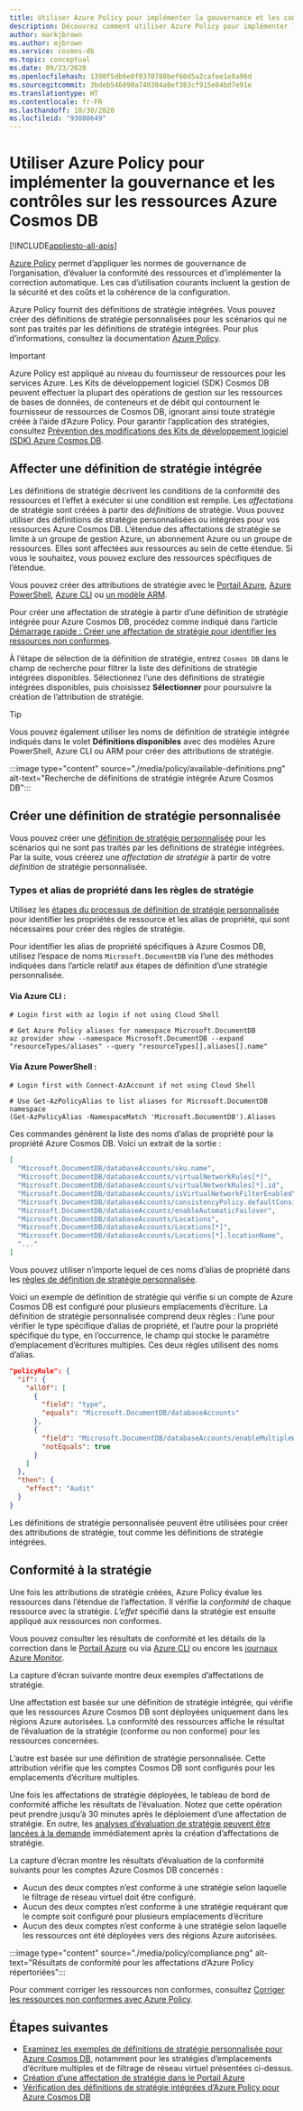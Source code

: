 ```yaml
---
title: Utiliser Azure Policy pour implémenter la gouvernance et les contrôles sur les ressources Azure Cosmos DB
description: Découvrez comment utiliser Azure Policy pour implémenter la gouvernance et les contrôles sur les ressources Azure Cosmos DB.
author: markjbrown
ms.author: mjbrown
ms.service: cosmos-db
ms.topic: conceptual
ms.date: 09/23/2020
ms.openlocfilehash: 1390f5db6e0f0370788bef60d5a2cafee1e8a96d
ms.sourcegitcommit: 3bdeb546890a740384a8ef383cf915e84bd7e91e
ms.translationtype: HT
ms.contentlocale: fr-FR
ms.lasthandoff: 10/30/2020
ms.locfileid: "93080649"
---
```

# <a name="use-azure-policy-to-implement-governance-and-controls-for-azure-cosmos-db-resources"></a>Utiliser Azure Policy pour implémenter la gouvernance et les contrôles sur les ressources Azure Cosmos DB
[!INCLUDE[appliesto-all-apis](includes/appliesto-all-apis.md)]

[Azure Policy](../governance/policy/overview.md) permet d’appliquer les normes de gouvernance de l’organisation, d’évaluer la conformité des ressources et d’implémenter la correction automatique. Les cas d’utilisation courants incluent la gestion de la sécurité et des coûts et la cohérence de la configuration.

Azure Policy fournit des définitions de stratégie intégrées. Vous pouvez créer des définitions de stratégie personnalisées pour les scénarios qui ne sont pas traités par les définitions de stratégie intégrées. Pour plus d’informations, consultez la documentation [Azure Policy](../governance/policy/overview.md).

> [!IMPORTANT]
> Azure Policy est appliqué au niveau du fournisseur de ressources pour les services Azure. Les Kits de développement logiciel (SDK) Cosmos DB peuvent effectuer la plupart des opérations de gestion sur les ressources de bases de données, de conteneurs et de débit qui contournent le fournisseur de ressources de Cosmos DB, ignorant ainsi toute stratégie créée à l’aide d’Azure Policy. Pour garantir l’application des stratégies, consultez [Prévention des modifications des Kits de développement logiciel (SDK) Azure Cosmos DB](role-based-access-control.md#prevent-sdk-changes).

## <a name="assign-a-built-in-policy-definition"></a>Affecter une définition de stratégie intégrée

Les définitions de stratégie décrivent les conditions de la conformité des ressources et l’effet à exécuter si une condition est remplie. Les  _affectations_ de stratégie sont créées à partir des _définitions_ de stratégie. Vous pouvez utiliser des définitions de stratégie personnalisées ou intégrées pour vos ressources Azure Cosmos DB. L’étendue des affectations de stratégie se limite à un groupe de gestion Azure, un abonnement Azure ou un groupe de ressources. Elles sont affectées aux ressources au sein de cette étendue. Si vous le souhaitez, vous pouvez exclure des ressources spécifiques de l’étendue.

Vous pouvez créer des attributions de stratégie avec le [Portail Azure](../governance/policy/assign-policy-portal.md), [Azure PowerShell](../governance/policy/assign-policy-powershell.md), [Azure CLI](../governance/policy/assign-policy-azurecli.md) ou [un modèle ARM](../governance/policy/assign-policy-template.md).

Pour créer une affectation de stratégie à partir d’une définition de stratégie intégrée pour Azure Cosmos DB, procédez comme indiqué dans l’article [Démarrage rapide : Créer une affectation de stratégie pour identifier les ressources non conformes](../governance/policy/assign-policy-portal.md).

À l’étape de sélection de la définition de stratégie, entrez `Cosmos DB` dans le champ de recherche pour filtrer la liste des définitions de stratégie intégrées disponibles. Sélectionnez l’une des définitions de stratégie intégrées disponibles, puis choisissez **Sélectionner** pour poursuivre la création de l’attribution de stratégie.

> [!TIP]
> Vous pouvez également utiliser les noms de définition de stratégie intégrée indiqués dans le volet **Définitions disponibles** avec des modèles Azure PowerShell, Azure CLI ou ARM pour créer des attributions de stratégie.

:::image type="content" source="./media/policy/available-definitions.png" alt-text="Recherche de définitions de stratégie intégrée Azure Cosmos DB":::

## <a name="create-a-custom-policy-definition"></a>Créer une définition de stratégie personnalisée

Vous pouvez créer une [définition de stratégie personnalisée](../governance/policy/tutorials/create-custom-policy-definition.md) pour les scénarios qui ne sont pas traités par les définitions de stratégie intégrées. Par la suite, vous créerez une _affectation de stratégie_ à partir de votre _définition_ de stratégie personnalisée.

### <a name="property-types-and-property-aliases-in-policy-rules"></a>Types et alias de propriété dans les règles de stratégie

Utilisez les [étapes du processus de définition de stratégie personnalisée](../governance/policy/tutorials/create-custom-policy-definition.md) pour identifier les propriétés de ressource et les alias de propriété, qui sont nécessaires pour créer des règles de stratégie.

Pour identifier les alias de propriété spécifiques à Azure Cosmos DB, utilisez l’espace de noms `Microsoft.DocumentDB` via l’une des méthodes indiquées dans l’article relatif aux étapes de définition d’une stratégie personnalisée.

#### <a name="use-the-azure-cli"></a>Via Azure CLI :
```azurecli-interactive
# Login first with az login if not using Cloud Shell

# Get Azure Policy aliases for namespace Microsoft.DocumentDB
az provider show --namespace Microsoft.DocumentDB --expand "resourceTypes/aliases" --query "resourceTypes[].aliases[].name"
```

#### <a name="use-azure-powershell"></a>Via Azure PowerShell :
```azurepowershell-interactive
# Login first with Connect-AzAccount if not using Cloud Shell

# Use Get-AzPolicyAlias to list aliases for Microsoft.DocumentDB namespace
(Get-AzPolicyAlias -NamespaceMatch 'Microsoft.DocumentDB').Aliases
```

Ces commandes génèrent la liste des noms d’alias de propriété pour la propriété Azure Cosmos DB. Voici un extrait de la sortie :

```json
[
  "Microsoft.DocumentDB/databaseAccounts/sku.name",
  "Microsoft.DocumentDB/databaseAccounts/virtualNetworkRules[*]",
  "Microsoft.DocumentDB/databaseAccounts/virtualNetworkRules[*].id",
  "Microsoft.DocumentDB/databaseAccounts/isVirtualNetworkFilterEnabled",
  "Microsoft.DocumentDB/databaseAccounts/consistencyPolicy.defaultConsistencyLevel",
  "Microsoft.DocumentDB/databaseAccounts/enableAutomaticFailover",
  "Microsoft.DocumentDB/databaseAccounts/Locations",
  "Microsoft.DocumentDB/databaseAccounts/Locations[*]",
  "Microsoft.DocumentDB/databaseAccounts/Locations[*].locationName",
  "..."
]
```

Vous pouvez utiliser n’importe lequel de ces noms d’alias de propriété dans les [règles de définition de stratégie personnalisée](../governance/policy/tutorials/create-custom-policy-definition.md#policy-rule).

Voici un exemple de définition de stratégie qui vérifie si un compte de Azure Cosmos DB est configuré pour plusieurs emplacements d’écriture. La définition de stratégie personnalisée comprend deux règles : l’une pour vérifier le type spécifique d’alias de propriété, et l’autre pour la propriété spécifique du type, en l’occurrence, le champ qui stocke le paramètre d’emplacement d’écritures multiples. Ces deux règles utilisent des noms d’alias.

```json
"policyRule": {
  "if": {
    "allOf": [
      {
        "field": "type",
        "equals": "Microsoft.DocumentDB/databaseAccounts"
      },
      {
        "field": "Microsoft.DocumentDB/databaseAccounts/enableMultipleWriteLocations",
        "notEquals": true
      }
    ]
  },
  "then": {
    "effect": "Audit"
  }
}
```

Les définitions de stratégie personnalisée peuvent être utilisées pour créer des attributions de stratégie, tout comme les définitions de stratégie intégrées.

## <a name="policy-compliance"></a>Conformité à la stratégie

Une fois les attributions de stratégie créées, Azure Policy évalue les ressources dans l’étendue de l’affectation. Il vérifie la _conformité_ de chaque ressource avec la stratégie. _L’effet_ spécifié dans la stratégie est ensuite appliqué aux ressources non conformes.

Vous pouvez consulter les résultats de conformité et les détails de la correction dans le [Portail Azure](../governance/policy/how-to/get-compliance-data.md#portal) ou via [Azure CLI](../governance/policy/how-to/get-compliance-data.md#command-line) ou encore les [journaux Azure Monitor](../governance/policy/how-to/get-compliance-data.md#azure-monitor-logs).

La capture d’écran suivante montre deux exemples d’affectations de stratégie.

Une affectation est basée sur une définition de stratégie intégrée, qui vérifie que les ressources Azure Cosmos DB sont déployées uniquement dans les régions Azure autorisées. La conformité des ressources affiche le résultat de l’évaluation de la stratégie (conforme ou non conforme) pour les ressources concernées.

L’autre est basée sur une définition de stratégie personnalisée. Cette attribution vérifie que les comptes Cosmos DB sont configurés pour les emplacements d’écriture multiples.

Une fois les affectations de stratégie déployées, le tableau de bord de conformité affiche les résultats de l’évaluation. Notez que cette opération peut prendre jusqu’à 30 minutes après le déploiement d’une affectation de stratégie. En outre, les [analyses d’évaluation de stratégie peuvent être lancées à la demande](../governance/policy/how-to/get-compliance-data.md#on-demand-evaluation-scan) immédiatement après la création d’affectations de stratégie.

La capture d’écran montre les résultats d’évaluation de la conformité suivants pour les comptes Azure Cosmos DB concernés :

- Aucun des deux comptes n’est conforme à une stratégie selon laquelle le filtrage de réseau virtuel doit être configuré.
- Aucun des deux comptes n’est conforme à une stratégie requérant que le compte soit configuré pour plusieurs emplacements d’écriture
- Aucun des deux comptes n’est conforme à une stratégie selon laquelle les ressources ont été déployées vers des régions Azure autorisées.

:::image type="content" source="./media/policy/compliance.png" alt-text="Résultats de conformité pour les affectations d’Azure Policy répertoriées":::

Pour comment corriger les ressources non conformes, consultez [Corriger les ressources non conformes avec Azure Policy](../governance/policy/how-to/remediate-resources.md).

## <a name="next-steps"></a>Étapes suivantes

- [Examinez les exemples de définitions de stratégie personnalisée pour Azure Cosmos DB](https://github.com/Azure/azure-policy/tree/master/samples/CosmosDB), notamment pour les stratégies d’emplacements d’écriture multiples et de filtrage de réseau virtuel présentées ci-dessus.
- [Création d’une affectation de stratégie dans le Portail Azure](../governance/policy/assign-policy-portal.md)
- [Vérification des définitions de stratégie intégrées d’Azure Policy pour Azure Cosmos DB](./policy-reference.md)